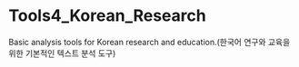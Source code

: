 # Tools4_Korean_Research
 Basic analysis tools for Korean research and education.(한국어 연구와 교육을 위한 기본적인 텍스트 분석 도구)
